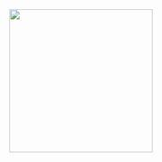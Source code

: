 <div class="prtfolio">
  <a href="https://vlang.io/"><img src="https://raw.githubusercontent.com/vlang/v-logo/master/dist/v-logo.png" width=256 height=256></a>
</div>

